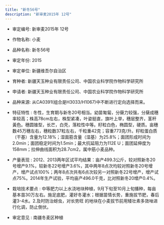 ```yaml
---
title: "新冬56号"
description: "新审麦2015年 12号"
---
```

* 审定编号:  新审麦2015年 12号

*  作物名称:  小麦

*  品种名称:  新冬56号

*  审定年份:  2015

*  审定单位:  新疆维吾尔自治区

* 育种者:  新疆天玉种业有限责任公司、中国农业科学院作物科学研究所

*  申请者:  新疆天玉种业有限责任公司、中国农业科学院作物科学研究所

*  品种来源:  从CA0391(组合是H3033/H1067)中不断进行定向选择而来。

*  特征特性 : 
冬性，生育期与新冬20号相当。幼苗匍匐，分蘖力较强，分蘖成穗率较高；株高78cm左右，株型紧凑，叶姿挺直，旗叶上举，穗层整齐，茎秆黃色。穗圆锥型，长芒，白壳，落粒性中等。籽粒白色，椭圆型，硬质。亩穗数45万穗左右，穗粒数37粒左右，千粒重42克；容重773克/升。籽粒蛋白质（干基）含量为12.18%；湿面筋含量（湿基）为25.8%；面团形成时间为2.0min；面团稳定时间为1.5min；最大抗延阻力为112E U；面团延伸度为158mm；拉伸曲线面积为28.7cm2，属中筋小麦品种。
 
*  产量表现 : 
2012、2013两年区试平均结果：亩产499.3公斤，较对照新冬20号增产9.1%，较新冬22号增产3.6%，其中两年8点次均较对照新冬20号增产，增产试点100%；两年8点次共有6点次较另一对照新冬22号增产，增产试点75%。2014年生产试验，平均亩产496.0千克，比对照新冬20增产0.4%。

*  栽培技术要点 : 
中等肥力以上水浇地块种植，9月下旬至10月上旬播种，每亩基本苗30万左右。施足底肥，灌好冬灌水；根据苗情长势，重施拔节肥，春后灌3-4水。2.及时防治蚜虫，对长势旺
的地块在小麦拔节前用矮壮素多效唑进行化调，防止倒伏。

*  审定意见 : 
南疆冬麦区种植
